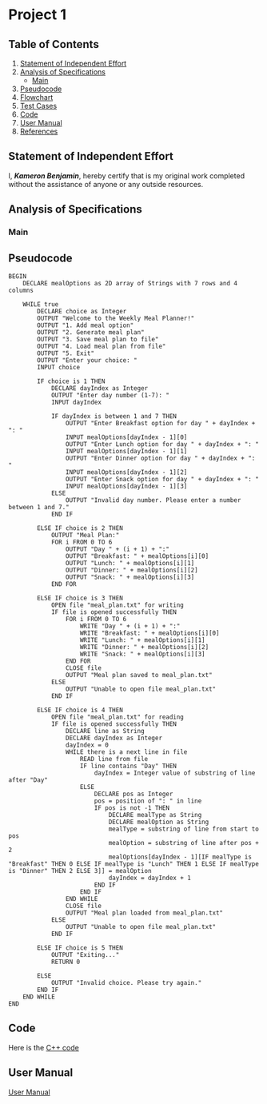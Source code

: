 # Project 1

## Table of Contents
1. [Statement of Independent Effort](#statement-of-independent-effort)
1. [Analysis of Specifications](#analysis-of-specifications)
    - [Main](#main)
1. [Pseudocode](#pseudocode)
1. [Flowchart](#flowchart)
1. [Test Cases](#test-cases)
1. [Code](#code)
1. [User Manual](#user-guide)
1. [References](#references)

## Statement of Independent Effort


I, ***Kameron Benjamin***, hereby certify that is my original work completed without the assistance of anyone or
any outside resources.

## Analysis of Specifications


### Main

## Pseudocode
``` text = 
BEGIN
    DECLARE mealOptions as 2D array of Strings with 7 rows and 4 columns

    WHILE true
        DECLARE choice as Integer
        OUTPUT "Welcome to the Weekly Meal Planner!"
        OUTPUT "1. Add meal option"
        OUTPUT "2. Generate meal plan"
        OUTPUT "3. Save meal plan to file"
        OUTPUT "4. Load meal plan from file"
        OUTPUT "5. Exit"
        OUTPUT "Enter your choice: "
        INPUT choice

        IF choice is 1 THEN
            DECLARE dayIndex as Integer
            OUTPUT "Enter day number (1-7): "
            INPUT dayIndex

            IF dayIndex is between 1 and 7 THEN
                OUTPUT "Enter Breakfast option for day " + dayIndex + ": "
                INPUT mealOptions[dayIndex - 1][0]
                OUTPUT "Enter Lunch option for day " + dayIndex + ": "
                INPUT mealOptions[dayIndex - 1][1]
                OUTPUT "Enter Dinner option for day " + dayIndex + ": "
                INPUT mealOptions[dayIndex - 1][2]
                OUTPUT "Enter Snack option for day " + dayIndex + ": "
                INPUT mealOptions[dayIndex - 1][3]
            ELSE
                OUTPUT "Invalid day number. Please enter a number between 1 and 7."
            END IF

        ELSE IF choice is 2 THEN
            OUTPUT "Meal Plan:"
            FOR i FROM 0 TO 6
                OUTPUT "Day " + (i + 1) + ":"
                OUTPUT "Breakfast: " + mealOptions[i][0]
                OUTPUT "Lunch: " + mealOptions[i][1]
                OUTPUT "Dinner: " + mealOptions[i][2]
                OUTPUT "Snack: " + mealOptions[i][3]
            END FOR

        ELSE IF choice is 3 THEN
            OPEN file "meal_plan.txt" for writing
            IF file is opened successfully THEN
                FOR i FROM 0 TO 6
                    WRITE "Day " + (i + 1) + ":"
                    WRITE "Breakfast: " + mealOptions[i][0]
                    WRITE "Lunch: " + mealOptions[i][1]
                    WRITE "Dinner: " + mealOptions[i][2]
                    WRITE "Snack: " + mealOptions[i][3]
                END FOR
                CLOSE file
                OUTPUT "Meal plan saved to meal_plan.txt"
            ELSE
                OUTPUT "Unable to open file meal_plan.txt"
            END IF

        ELSE IF choice is 4 THEN
            OPEN file "meal_plan.txt" for reading
            IF file is opened successfully THEN
                DECLARE line as String
                DECLARE dayIndex as Integer
                dayIndex = 0
                WHILE there is a next line in file
                    READ line from file
                    IF line contains "Day" THEN
                        dayIndex = Integer value of substring of line after "Day"
                    ELSE
                        DECLARE pos as Integer
                        pos = position of ": " in line
                        IF pos is not -1 THEN
                            DECLARE mealType as String
                            DECLARE mealOption as String
                            mealType = substring of line from start to pos
                            mealOption = substring of line after pos + 2
                            mealOptions[dayIndex - 1][IF mealType is "Breakfast" THEN 0 ELSE IF mealType is "Lunch" THEN 1 ELSE IF mealType is "Dinner" THEN 2 ELSE 3]] = mealOption
                            dayIndex = dayIndex + 1
                        END IF
                    END IF
                END WHILE
                CLOSE file
                OUTPUT "Meal plan loaded from meal_plan.txt"
            ELSE
                OUTPUT "Unable to open file meal_plan.txt"
            END IF

        ELSE IF choice is 5 THEN
            OUTPUT "Exiting..."
            RETURN 0

        ELSE
            OUTPUT "Invalid choice. Please try again."
        END IF
    END WHILE
END
```

## Code

Here is the [C++ code ](https://github.com/cis-famu/course-project-kameron-ctrl/blob/main/PA02_code.cpp)


## User Manual

[User Manual](GUIDE.md) <br/>

